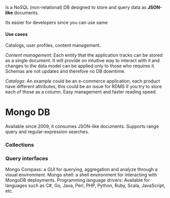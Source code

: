 Is a NoSQL (non-relational) DB designed to store and query data as **JSON-like** documents.

Its easier for developers since you can use same 

#### Use cases
Catalogs, user profiles, content management.

*Content management*: Each entity that the application tracks can be stored as a single document. It will provide on intuitive way to interact with it and changes to the data model can be applied only to those who requires it. Schemas are not updates and therefore no DB downtime.

*Catalogs*: An example could be an e-commerce application, each product have different attributes, this could be an issue for RDMS if you try to store each of those as a column. Easy management and faster reading speed.

# Mongo DB
Available since 2009, it consumes JSON-like documents.
Supports range query and regular-expression searches.

### Collections
### Query interfaces
Mongo Compass: a *GUI* for querying, aggregation and analyze through a visual environment.
Mongo shell: a shell environment for interacting with MongoDB deployments.
Programming language drivers: Available for languages such as C#, Go, Java, Perl, PHP, Python, Ruby, Scala, JavaScript, etc.

